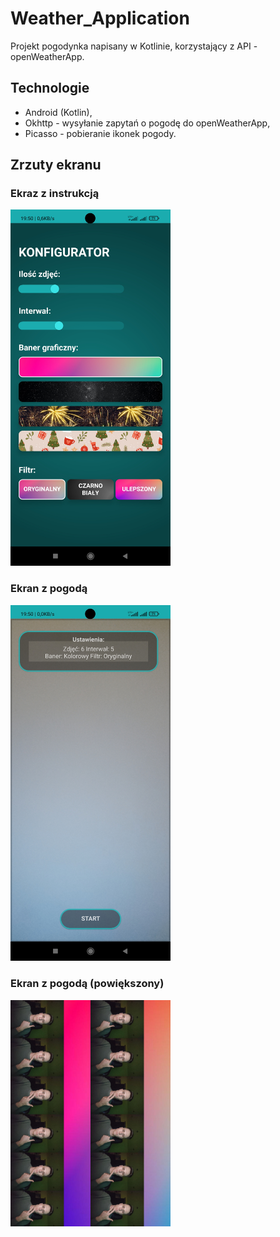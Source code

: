 # Weather_Application
Projekt pogodynka napisany w Kotlinie, korzystający z API - openWeatherApp.

## Technologie

- Android (Kotlin),
- Okhttp - wysyłanie zapytań o pogodę do openWeatherApp,
- Picasso - pobieranie ikonek pogody.

## Zrzuty ekranu

### Ekraz z instrukcją
<img src="https://github.com/Milysak/Fotobudka/blob/master/Screenshot_2023-02-13-19-50-31-154_com.example.fotobudka.jpg?raw=true" width="256">

### Ekran z pogodą
<img src="https://github.com/Milysak/Fotobudka/blob/master/IMG_20230213_195058.jpg?raw=true" width="256">

### Ekran z pogodą (powiększony)
<img src="https://github.com/Milysak/Fotobudka/blob/master/PDF_13-02_18-01-190.jpg?raw=true" width="256">
